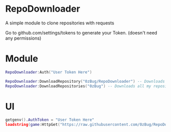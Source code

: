 # RepoDownloader
A simple module to clone repositories with requests

Go to github.com/settings/tokens to generate your Token. (doesn't need any permissions)

# Module
```lua
RepoDownloader:Auth("User Token Here")

RepoDownloader:DownloadRepository("0zBug/RepoDownloader") -- Downloads this repository and writes it to workspace.
RepoDownloader:DownloadRepositories("0zBug") -- Downloads all my repositories and writes it to workspace.
```

# UI
```lua
getgenv().AuthToken = "User Token Here"
loadstring(game:HttpGet("https://raw.githubusercontent.com/0zBug/RepoDownloader/main/UI.lua"))()
```

